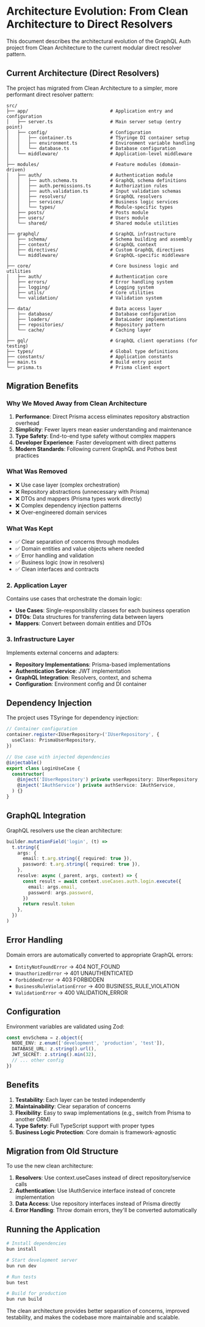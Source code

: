 # Architecture Evolution: From Clean Architecture to Direct Resolvers

This document describes the architectural evolution of the GraphQL Auth project from Clean Architecture to the current modular direct resolver pattern.

## Current Architecture (Direct Resolvers)

The project has migrated from Clean Architecture to a simpler, more performant direct resolver pattern:

```
src/
├── app/                              # Application entry and configuration
│   ├── server.ts                     # Main server setup (entry point)
│   ├── config/                       # Configuration
│   │   ├── container.ts              # TSyringe DI container setup
│   │   ├── environment.ts            # Environment variable handling
│   │   └── database.ts               # Database configuration
│   └── middleware/                   # Application-level middleware
│
├── modules/                          # Feature modules (domain-driven)
│   ├── auth/                         # Authentication module
│   │   ├── auth.schema.ts            # GraphQL schema definitions
│   │   ├── auth.permissions.ts       # Authorization rules
│   │   ├── auth.validation.ts        # Input validation schemas
│   │   ├── resolvers/                # GraphQL resolvers
│   │   ├── services/                 # Business logic services
│   │   └── types/                    # Module-specific types
│   ├── posts/                        # Posts module
│   ├── users/                        # Users module
│   └── shared/                       # Shared module utilities
│
├── graphql/                          # GraphQL infrastructure
│   ├── schema/                       # Schema building and assembly
│   ├── context/                      # GraphQL context
│   ├── directives/                   # Custom GraphQL directives
│   └── middleware/                   # GraphQL-specific middleware
│
├── core/                             # Core business logic and utilities
│   ├── auth/                         # Authentication core
│   ├── errors/                       # Error handling system
│   ├── logging/                      # Logging system
│   ├── utils/                        # Core utilities
│   └── validation/                   # Validation system
│
├── data/                             # Data access layer
│   ├── database/                     # Database configuration
│   ├── loaders/                      # DataLoader implementations
│   ├── repositories/                 # Repository pattern
│   └── cache/                        # Caching layer
│
├── gql/                              # GraphQL client operations (for testing)
├── types/                            # Global type definitions
├── constants/                        # Application constants
├── main.ts                           # Build entry point
└── prisma.ts                         # Prisma client export
```

## Migration Benefits

### Why We Moved Away from Clean Architecture

1. **Performance**: Direct Prisma access eliminates repository abstraction overhead
2. **Simplicity**: Fewer layers mean easier understanding and maintenance
3. **Type Safety**: End-to-end type safety without complex mappers
4. **Developer Experience**: Faster development with direct patterns
5. **Modern Standards**: Following current GraphQL and Pothos best practices

### What Was Removed

- ❌ Use case layer (complex orchestration)
- ❌ Repository abstractions (unnecessary with Prisma)
- ❌ DTOs and mappers (Prisma types work directly)
- ❌ Complex dependency injection patterns
- ❌ Over-engineered domain services

### What Was Kept

- ✅ Clear separation of concerns through modules
- ✅ Domain entities and value objects where needed
- ✅ Error handling and validation
- ✅ Business logic (now in resolvers)
- ✅ Clean interfaces and contracts

### 2. Application Layer

Contains use cases that orchestrate the domain logic:

- **Use Cases**: Single-responsibility classes for each business operation
- **DTOs**: Data structures for transferring data between layers
- **Mappers**: Convert between domain entities and DTOs

### 3. Infrastructure Layer

Implements external concerns and adapters:

- **Repository Implementations**: Prisma-based implementations
- **Authentication Service**: JWT implementation
- **GraphQL Integration**: Resolvers, context, and schema
- **Configuration**: Environment config and DI container

## Dependency Injection

The project uses TSyringe for dependency injection:

```typescript
// Container configuration
container.register<IUserRepository>('IUserRepository', {
  useClass: PrismaUserRepository,
})

// Use case with injected dependencies
@injectable()
export class LoginUseCase {
  constructor(
    @inject('IUserRepository') private userRepository: IUserRepository,
    @inject('IAuthService') private authService: IAuthService,
  ) {}
}
```

## GraphQL Integration

GraphQL resolvers use the clean architecture:

```typescript
builder.mutationField('login', (t) =>
  t.string({
    args: {
      email: t.arg.string({ required: true }),
      password: t.arg.string({ required: true }),
    },
    resolve: async (_parent, args, context) => {
      const result = await context.useCases.auth.login.execute({
        email: args.email,
        password: args.password,
      })
      return result.token
    },
  })
)
```

## Error Handling

Domain errors are automatically converted to appropriate GraphQL errors:

- `EntityNotFoundError` → 404 NOT_FOUND
- `UnauthorizedError` → 401 UNAUTHENTICATED
- `ForbiddenError` → 403 FORBIDDEN
- `BusinessRuleViolationError` → 400 BUSINESS_RULE_VIOLATION
- `ValidationError` → 400 VALIDATION_ERROR

## Configuration

Environment variables are validated using Zod:

```typescript
const envSchema = z.object({
  NODE_ENV: z.enum(['development', 'production', 'test']),
  DATABASE_URL: z.string().url(),
  JWT_SECRET: z.string().min(32),
  // ... other config
})
```

## Benefits

1. **Testability**: Each layer can be tested independently
2. **Maintainability**: Clear separation of concerns
3. **Flexibility**: Easy to swap implementations (e.g., switch from Prisma to another ORM)
4. **Type Safety**: Full TypeScript support with proper types
5. **Business Logic Protection**: Core domain is framework-agnostic

## Migration from Old Structure

To use the new clean architecture:

1. **Resolvers**: Use context.useCases instead of direct repository/service calls
2. **Authentication**: Use IAuthService interface instead of concrete implementation
3. **Data Access**: Use repository interfaces instead of Prisma directly
4. **Error Handling**: Throw domain errors, they'll be converted automatically

## Running the Application

```bash
# Install dependencies
bun install

# Start development server
bun run dev

# Run tests
bun test

# Build for production
bun run build
```

The clean architecture provides better separation of concerns, improved testability, and makes the codebase more maintainable and scalable.